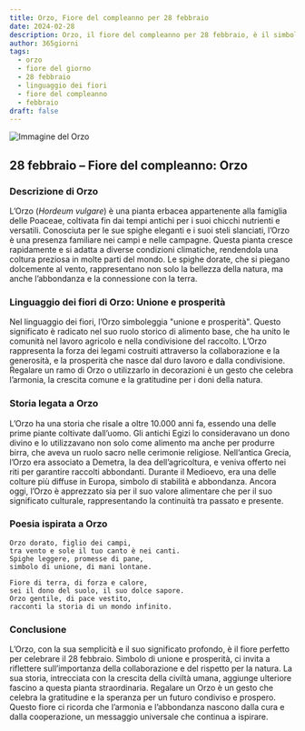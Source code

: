 ```yaml
---
title: Orzo, Fiore del compleanno per 28 febbraio
date: 2024-02-28
description: Orzo, il fiore del compleanno per 28 febbraio, è il simbolo di Unione e prosperità. Scopri il suo significato unico, le storie affascinanti e la poesia che celebra la sua bellezza.
author: 365giorni
tags:
  - orzo
  - fiore del giorno
  - 28 febbraio
  - linguaggio dei fiori
  - fiore del compleanno
  - febbraio
draft: false
---
```


![Immagine del Orzo](https://cdn.pixabay.com/photo/2018/03/19/20/20/wheat-3241114_1280.jpg)

## 28 febbraio – Fiore del compleanno: Orzo

### Descrizione di Orzo

L’Orzo (_Hordeum vulgare_) è una pianta erbacea appartenente alla famiglia delle Poaceae, coltivata fin dai tempi antichi per i suoi chicchi nutrienti e versatili. Conosciuta per le sue spighe eleganti e i suoi steli slanciati, l’Orzo è una presenza familiare nei campi e nelle campagne. Questa pianta cresce rapidamente e si adatta a diverse condizioni climatiche, rendendola una coltura preziosa in molte parti del mondo. Le spighe dorate, che si piegano dolcemente al vento, rappresentano non solo la bellezza della natura, ma anche l’abbondanza e la connessione con la terra.

### Linguaggio dei fiori di Orzo: Unione e prosperità

Nel linguaggio dei fiori, l’Orzo simboleggia "unione e prosperità". Questo significato è radicato nel suo ruolo storico di alimento base, che ha unito le comunità nel lavoro agricolo e nella condivisione del raccolto. L’Orzo rappresenta la forza dei legami costruiti attraverso la collaborazione e la generosità, e la prosperità che nasce dal duro lavoro e dalla condivisione. Regalare un ramo di Orzo o utilizzarlo in decorazioni è un gesto che celebra l’armonia, la crescita comune e la gratitudine per i doni della natura.

### Storia legata a Orzo

L’Orzo ha una storia che risale a oltre 10.000 anni fa, essendo una delle prime piante coltivate dall’uomo. Gli antichi Egizi lo consideravano un dono divino e lo utilizzavano non solo come alimento ma anche per produrre birra, che aveva un ruolo sacro nelle cerimonie religiose. Nell’antica Grecia, l’Orzo era associato a Demetra, la dea dell’agricoltura, e veniva offerto nei riti per garantire raccolti abbondanti. Durante il Medioevo, era una delle colture più diffuse in Europa, simbolo di stabilità e abbondanza. Ancora oggi, l’Orzo è apprezzato sia per il suo valore alimentare che per il suo significato culturale, rappresentando la continuità tra passato e presente.

### Poesia ispirata a Orzo

```
Orzo dorato, figlio dei campi,  
tra vento e sole il tuo canto è nei canti.  
Spighe leggere, promesse di pane,  
simbolo di unione, di mani lontane.  

Fiore di terra, di forza e calore,  
sei il dono del suolo, il suo dolce sapore.  
Orzo gentile, di pace vestito,  
racconti la storia di un mondo infinito.  
```

### Conclusione

L’Orzo, con la sua semplicità e il suo significato profondo, è il fiore perfetto per celebrare il 28 febbraio. Simbolo di unione e prosperità, ci invita a riflettere sull’importanza della collaborazione e del rispetto per la natura. La sua storia, intrecciata con la crescita della civiltà umana, aggiunge ulteriore fascino a questa pianta straordinaria. Regalare un Orzo è un gesto che celebra la gratitudine e la speranza per un futuro condiviso e prospero. Questo fiore ci ricorda che l’armonia e l’abbondanza nascono dalla cura e dalla cooperazione, un messaggio universale che continua a ispirare.